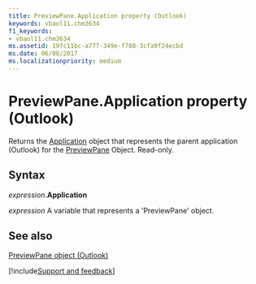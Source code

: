 ```yaml
---
title: PreviewPane.Application property (Outlook)
keywords: vbaol11.chm3634
f1_keywords:
- vbaol11.chm3634
ms.assetid: 19fc11bc-a777-349e-f708-3cfa9f24ecbd
ms.date: 06/08/2017
ms.localizationpriority: medium
---
```



# PreviewPane.Application property (Outlook)

Returns the [Application](Outlook.Application.md) object that represents the parent application (Outlook) for the [PreviewPane](Outlook.previewpane.md) Object. Read-only.


## Syntax

_expression_.**Application**

_expression_ A variable that represents a 'PreviewPane' object.


## See also



[PreviewPane object (Outlook)](Outlook.previewpane.md)

[!include[Support and feedback](~/includes/feedback-boilerplate.md)]